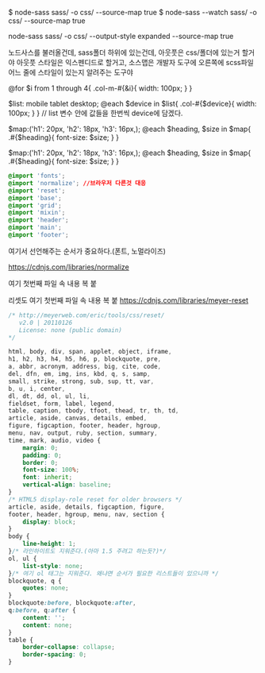 $ node-sass sass/ -o css/ --source-map true
$ node-sass --watch sass/ -o css/ --source-map true

node-sass sass/ -o css/ --output-style expanded --source-map true

노드사스를 불러올건데, sass폴더 하위에 있는건데, 아웃풋은 css/폴더에 있는거 할거야
아웃풋 스타일은 익스펜디드로 할거고, 소스맵은 개발자 도구에 오른쪽에 scss파일 어느 줄에 스타일이 있는지 알려주는 도구야

@for $i from 1 through 4{
.col-m-#{&i}{
width: 100px;
}
}

$list: mobile tablet desktop;
@each $device in $list{
.col-#{$device}{
width: 100px;
}
}
// list 변수 안에 값들을 한번씩 device에 담겠다.


$map:('h1': 20px, 'h2': 18px, 'h3': 16px,);
@each $heading, $size in $map{
.#{$heading}{
font-size: $size;
}
}

$map:('h1': 20px, 'h2': 18px, 'h3': 16px,);
@each $heading, $size in $map{
.#{$heading}{
font-size: $size;
}
}


```css
@import 'fonts';
@import 'normalize'; //브라우저 다른것 대응
@import 'reset';
@import 'base';
@import 'grid';
@import 'mixin';
@import 'header';
@import 'main';
@import 'footer';
```

여기서 선언해주는 순서가 중요하다.(폰트, 노멀라이즈)

<https://cdnjs.com/libraries/normalize>

여기 첫번째 파일 속 내용 복 붙


리셋도 여기 첫번째 파일 속 내용 복 붙
<https://cdnjs.com/libraries/meyer-reset>

```css
/* http://meyerweb.com/eric/tools/css/reset/ 
   v2.0 | 20110126
   License: none (public domain)
*/

html, body, div, span, applet, object, iframe,
h1, h2, h3, h4, h5, h6, p, blockquote, pre,
a, abbr, acronym, address, big, cite, code,
del, dfn, em, img, ins, kbd, q, s, samp,
small, strike, strong, sub, sup, tt, var,
b, u, i, center,
dl, dt, dd, ol, ul, li,
fieldset, form, label, legend,
table, caption, tbody, tfoot, thead, tr, th, td,
article, aside, canvas, details, embed, 
figure, figcaption, footer, header, hgroup, 
menu, nav, output, ruby, section, summary,
time, mark, audio, video {
	margin: 0;
	padding: 0;
	border: 0;
	font-size: 100%;
	font: inherit;
	vertical-align: baseline;
}
/* HTML5 display-role reset for older browsers */
article, aside, details, figcaption, figure, 
footer, header, hgroup, menu, nav, section {
	display: block;
}
body {
	line-height: 1;
}/* 라인하이트도 지워준다.(아마 1.5 주려고 하는듯?)*/
ol, ul {
	list-style: none;
}/* 여기 ol 태그는 지워준다. 왜냐면 순서가 필요한 리스트들이 있으니까 */
blockquote, q {
	quotes: none;
}
blockquote:before, blockquote:after,
q:before, q:after {
	content: '';
	content: none;
}
table {
	border-collapse: collapse;
	border-spacing: 0;
}
```
